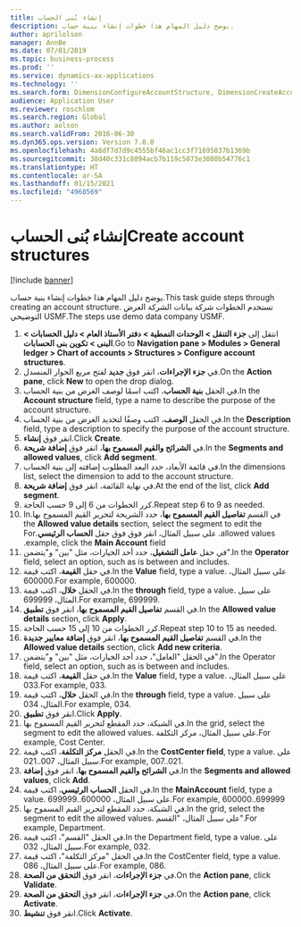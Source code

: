 ```yaml
---
title: إنشاء بُنى الحساب‬
description: يوضح دليل المهام هذا خطوات إنشاء بنية حساب.
author: aprilolson
manager: AnnBe
ms.date: 07/01/2019
ms.topic: business-process
ms.prod: ''
ms.service: dynamics-ax-applications
ms.technology: ''
ms.search.form: DimensionConfigureAccountStructure, DimensionCreateAccountStructure, DimensionHierarchyAddLevel, DimensionHierarchyConstraintActivate
audience: Application User
ms.reviewer: roschlom
ms.search.region: Global
ms.author: aolson
ms.search.validFrom: 2016-06-30
ms.dyn365.ops.version: Version 7.0.0
ms.openlocfilehash: 4a8df7d7d9c4555bf46ac1cc3f71695837b1369b
ms.sourcegitcommit: 38d40c331c8894acb7b119c5073e3088b54776c1
ms.translationtype: HT
ms.contentlocale: ar-SA
ms.lasthandoff: 01/15/2021
ms.locfileid: "4968569"
---
```

# <a name="create-account-structures"></a><span data-ttu-id="8fe2e-103">إنشاء بُنى الحساب‬</span><span class="sxs-lookup"><span data-stu-id="8fe2e-103">Create account structures</span></span>

[!include [banner](../../includes/banner.md)]

<span data-ttu-id="8fe2e-104">يوضح دليل المهام هذا خطوات إنشاء بنية حساب.</span><span class="sxs-lookup"><span data-stu-id="8fe2e-104">This task guide steps through creating an account structure.</span></span> <span data-ttu-id="8fe2e-105">تستخدم الخطوات شركة بيانات الشركة العرض التوضيحي USMF.</span><span class="sxs-lookup"><span data-stu-id="8fe2e-105">The steps use demo data company USMF.</span></span>

1. <span data-ttu-id="8fe2e-106">انتقل إلى **جزء التنقل > الوحدات النمطية > دفتر الأستاذ العام > دليل الحسابات > البنى > تكوين بنى الحسابات‬**.</span><span class="sxs-lookup"><span data-stu-id="8fe2e-106">Go to **Navigation pane > Modules > General ledger > Chart of accounts > Structures > Configure account structures**.</span></span>
2. <span data-ttu-id="8fe2e-107">في **جزء الإجراءات**، انقر فوق **جديد** لفتح مربع الحوار المنسدل.</span><span class="sxs-lookup"><span data-stu-id="8fe2e-107">On the **Action pane**, click **New** to open the drop dialog.</span></span>
3. <span data-ttu-id="8fe2e-108">في الحقل **بنية الحساب**، اكتب اسمًا لوصف الغرض من بنية الحساب.</span><span class="sxs-lookup"><span data-stu-id="8fe2e-108">In the **Account structure** field, type a name to describe the purpose of the account structure.</span></span>
4. <span data-ttu-id="8fe2e-109">في الحقل **الوصف**، اكتب وصفًا لتحديد الغرض من بنية الحساب.</span><span class="sxs-lookup"><span data-stu-id="8fe2e-109">In the **Description** field, type a description to specify the purpose of the account structure.</span></span>
5. <span data-ttu-id="8fe2e-110">انقر فوق **إنشاء**.</span><span class="sxs-lookup"><span data-stu-id="8fe2e-110">Click **Create**.</span></span>
6. <span data-ttu-id="8fe2e-111">في **الشرائح والقيم المسموح بها‬**، انقر فوق **إضافة شريحة‬**.</span><span class="sxs-lookup"><span data-stu-id="8fe2e-111">In the **Segments and allowed values**, click **Add segment**.</span></span>
7. <span data-ttu-id="8fe2e-112">في قائمة الأبعاد، حدد البعد المطلوب إضافته إلى بنية الحساب.</span><span class="sxs-lookup"><span data-stu-id="8fe2e-112">In the dimensions list, select the dimension to add to the account structure.</span></span>
8. <span data-ttu-id="8fe2e-113">في نهاية القائمة، انقر فوق **إضافة شريحة**.</span><span class="sxs-lookup"><span data-stu-id="8fe2e-113">At the end of the list, click **Add segment**.</span></span>
9. <span data-ttu-id="8fe2e-114">كرر الخطوات من 6 إلى 9 حسب الحاجة.</span><span class="sxs-lookup"><span data-stu-id="8fe2e-114">Repeat step 6 to 9 as needed.</span></span>
10. <span data-ttu-id="8fe2e-115">في القسم **تفاصيل القيم المسموح بها‬‏‫**، حدد الشريحة لتحرير القيم المسموح بها.</span><span class="sxs-lookup"><span data-stu-id="8fe2e-115">In the **Allowed value details** section, select the segment to edit the allowed values.</span></span>
    <span data-ttu-id="8fe2e-116">على سبيل المثال، انقر فوق فوق حقل **الحساب الرئيسي**.</span><span class="sxs-lookup"><span data-stu-id="8fe2e-116">For example, click the **Main Account** field.</span></span>  
11. <span data-ttu-id="8fe2e-117">في حقل **عامل التشغيل**، حدد أحد الخيارات، مثل "بين" و"يتضمن".</span><span class="sxs-lookup"><span data-stu-id="8fe2e-117">In the **Operator** field, select an option, such as is between and includes.</span></span>
12. <span data-ttu-id="8fe2e-118">في حقل **القيمة**، اكتب قيمة.</span><span class="sxs-lookup"><span data-stu-id="8fe2e-118">In the **Value** field, type a value.</span></span> <span data-ttu-id="8fe2e-119">على سبيل المثال، 600000.</span><span class="sxs-lookup"><span data-stu-id="8fe2e-119">For example, 600000.</span></span>  
13. <span data-ttu-id="8fe2e-120">في الحقل **خلال**، اكتب قيمة.</span><span class="sxs-lookup"><span data-stu-id="8fe2e-120">In the **through** field, type a value.</span></span> <span data-ttu-id="8fe2e-121">على سبيل المثال، 699999.</span><span class="sxs-lookup"><span data-stu-id="8fe2e-121">For example, 699999.</span></span>  
14. <span data-ttu-id="8fe2e-122">في القسم **تفاصيل القيم المسموح بها**، انقر فوق **تطبيق**.</span><span class="sxs-lookup"><span data-stu-id="8fe2e-122">In the **Allowed value details** section, click **Apply**.</span></span>
15. <span data-ttu-id="8fe2e-123">كرر الخطوات من 10 إلى 15 حسب الحاجة.</span><span class="sxs-lookup"><span data-stu-id="8fe2e-123">Repeat step 10 to 15 as needed.</span></span>  
16. <span data-ttu-id="8fe2e-124">في القسم **تفاصيل القيم المسموح بها**، انقر فوق **إضافة معايير جديدة**.</span><span class="sxs-lookup"><span data-stu-id="8fe2e-124">In the **Allowed value details** section, click **Add new criteria**.</span></span>
17. <span data-ttu-id="8fe2e-125">في الحقل "العامل"، حدد أحد الخيارات، مثل "بين" و"يتضمن".</span><span class="sxs-lookup"><span data-stu-id="8fe2e-125">In the Operator field, select an option, such as is between and includes.</span></span>
18. <span data-ttu-id="8fe2e-126">في حقل **القيمة**، اكتب قيمة.</span><span class="sxs-lookup"><span data-stu-id="8fe2e-126">In the **Value** field, type a value.</span></span> <span data-ttu-id="8fe2e-127">على سبيل المثال، 033.</span><span class="sxs-lookup"><span data-stu-id="8fe2e-127">For example, 033.</span></span>  
19. <span data-ttu-id="8fe2e-128">في الحقل **خلال**، اكتب قيمة.</span><span class="sxs-lookup"><span data-stu-id="8fe2e-128">In the **through** field, type a value.</span></span> <span data-ttu-id="8fe2e-129">على سبيل المثال، 034.</span><span class="sxs-lookup"><span data-stu-id="8fe2e-129">For example, 034.</span></span>  
20. <span data-ttu-id="8fe2e-130">انقر فوق **تطبيق**.</span><span class="sxs-lookup"><span data-stu-id="8fe2e-130">Click **Apply**.</span></span>
21. <span data-ttu-id="8fe2e-131">في الشبكة، حدد المقطع لتحرير القيم المسموح بها.</span><span class="sxs-lookup"><span data-stu-id="8fe2e-131">In the grid, select the segment to edit the allowed values.</span></span> <span data-ttu-id="8fe2e-132">على سبيل المثال، مركز التكلفة.</span><span class="sxs-lookup"><span data-stu-id="8fe2e-132">For example, Cost Center.</span></span>  
22. <span data-ttu-id="8fe2e-133">في الحقل **مركز التكلفة**، اكتب قيمة.</span><span class="sxs-lookup"><span data-stu-id="8fe2e-133">In the **CostCenter field**, type a value.</span></span> <span data-ttu-id="8fe2e-134">على سبيل المثال، 007..021.</span><span class="sxs-lookup"><span data-stu-id="8fe2e-134">For example, 007..021.</span></span>  
23. <span data-ttu-id="8fe2e-135">في **الشرائح والقيم المسموح بها‬**، انقر فوق **إضافة‬**.</span><span class="sxs-lookup"><span data-stu-id="8fe2e-135">In the **Segments and allowed values**, click **Add**.</span></span>
24. <span data-ttu-id="8fe2e-136">في الحقل **الحساب الرئيسي**، اكتب قيمة.</span><span class="sxs-lookup"><span data-stu-id="8fe2e-136">In the **MainAccount** field, type a value.</span></span> <span data-ttu-id="8fe2e-137">على سبيل المثال، 600000..699999.</span><span class="sxs-lookup"><span data-stu-id="8fe2e-137">For example, 600000..699999</span></span>  
25. <span data-ttu-id="8fe2e-138">في الشبكة، حدد المقطع لتحرير القيم المسموح بها.</span><span class="sxs-lookup"><span data-stu-id="8fe2e-138">In the grid, select the segment to edit the allowed values.</span></span> <span data-ttu-id="8fe2e-139">على سبيل المثال، "القسم".</span><span class="sxs-lookup"><span data-stu-id="8fe2e-139">For example, Department.</span></span>  
26. <span data-ttu-id="8fe2e-140">في الحقل "القسم"، اكتب قيمة.</span><span class="sxs-lookup"><span data-stu-id="8fe2e-140">In the Department field, type a value.</span></span> <span data-ttu-id="8fe2e-141">على سبيل المثال، 032.</span><span class="sxs-lookup"><span data-stu-id="8fe2e-141">For example, 032.</span></span>  
27. <span data-ttu-id="8fe2e-142">في الحقل "مركز التكلفة"، اكتب قيمة.</span><span class="sxs-lookup"><span data-stu-id="8fe2e-142">In the CostCenter field, type a value.</span></span> <span data-ttu-id="8fe2e-143">على سبيل المثال، 086.</span><span class="sxs-lookup"><span data-stu-id="8fe2e-143">For example, 086.</span></span>  
28. <span data-ttu-id="8fe2e-144">في **جزء الإجراءات**، انقر فوق **التحقق من الصحة**.</span><span class="sxs-lookup"><span data-stu-id="8fe2e-144">On the **Action pane**, click **Validate**.</span></span>
29. <span data-ttu-id="8fe2e-145">في **جزء الإجراءات**، انقر فوق **التحقق من الصحة**.</span><span class="sxs-lookup"><span data-stu-id="8fe2e-145">On the **Action pane**, click **Activate**.</span></span>
30. <span data-ttu-id="8fe2e-146">انقر فوق **تنشيط**.</span><span class="sxs-lookup"><span data-stu-id="8fe2e-146">Click **Activate**.</span></span>

